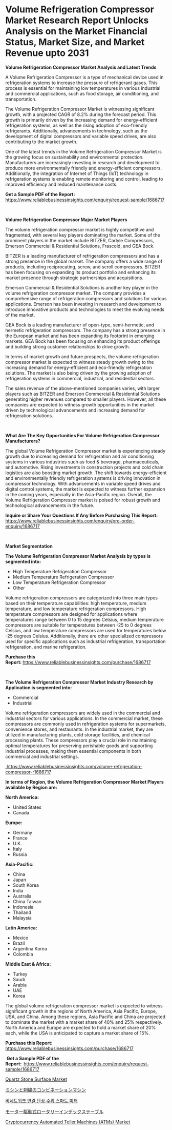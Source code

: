 <p><h1>Volume Refrigeration Compressor Market Research Report Unlocks Analysis on the Market Financial Status, Market Size, and Market Revenue upto 2031</h1></p><p><strong>Volume Refrigeration Compressor Market Analysis and Latest Trends</strong></p>
<p><p>A Volume Refrigeration Compressor is a type of mechanical device used in refrigeration systems to increase the pressure of refrigerant gases. This process is essential for maintaining low temperatures in various industrial and commercial applications, such as food storage, air conditioning, and transportation.</p><p>The Volume Refrigeration Compressor Market is witnessing significant growth, with a projected CAGR of 8.2% during the forecast period. This growth is primarily driven by the increasing demand for energy-efficient refrigeration systems, as well as the rising adoption of eco-friendly refrigerants. Additionally, advancements in technology, such as the development of digital compressors and variable speed drives, are also contributing to the market growth.</p><p>One of the latest trends in the Volume Refrigeration Compressor Market is the growing focus on sustainability and environmental protection. Manufacturers are increasingly investing in research and development to produce more environmentally friendly and energy-efficient compressors. Additionally, the integration of Internet of Things (IoT) technology in refrigeration systems is enabling remote monitoring and control, leading to improved efficiency and reduced maintenance costs.</p></p>
<p><strong>Get a Sample PDF of the Report:&nbsp;</strong> <a href="https://www.reliablebusinessinsights.com/enquiry/request-sample/1686717">https://www.reliablebusinessinsights.com/enquiry/request-sample/1686717</a></p>
<p>&nbsp;</p>
<p><strong>Volume Refrigeration Compressor Major Market Players</strong></p>
<p><p>The volume refrigeration compressor market is highly competitive and fragmented, with several key players dominating the market. Some of the prominent players in the market include BITZER, Carlyle Compressors, Emerson Commercial & Residential Solutions, Frascold, and GEA Bock.</p><p>BITZER is a leading manufacturer of refrigeration compressors and has a strong presence in the global market. The company offers a wide range of products, including reciprocating, screw, and scroll compressors. BITZER has been focusing on expanding its product portfolio and enhancing its market presence through strategic partnerships and acquisitions.</p><p>Emerson Commercial & Residential Solutions is another key player in the volume refrigeration compressor market. The company provides a comprehensive range of refrigeration compressors and solutions for various applications. Emerson has been investing in research and development to introduce innovative products and technologies to meet the evolving needs of the market.</p><p>GEA Bock is a leading manufacturer of open-type, semi-hermetic, and hermetic refrigeration compressors. The company has a strong presence in the European market and has been expanding its footprint in emerging markets. GEA Bock has been focusing on enhancing its product offerings and building strong customer relationships to drive growth.</p><p>In terms of market growth and future prospects, the volume refrigeration compressor market is expected to witness steady growth owing to the increasing demand for energy-efficient and eco-friendly refrigeration solutions. The market is also being driven by the growing adoption of refrigeration systems in commercial, industrial, and residential sectors.</p><p>The sales revenue of the above-mentioned companies varies, with larger players such as BITZER and Emerson Commercial & Residential Solutions generating higher revenues compared to smaller players. However, all these companies are expected to witness growth opportunities in the market driven by technological advancements and increasing demand for refrigeration solutions.</p></p>
<p>&nbsp;</p>
<p><strong>What Are The Key Opportunities For Volume Refrigeration Compressor Manufacturers?</strong></p>
<p><p>The global Volume Refrigeration Compressor market is experiencing steady growth due to increasing demand for refrigeration and air conditioning systems in various industries such as food & beverage, pharmaceuticals, and automotive. Rising investments in construction projects and cold chain logistics are also boosting market growth. The shift towards energy-efficient and environmentally friendly refrigeration systems is driving innovation in compressor technology. With advancements in variable speed drives and digital control systems, the market is expected to witness further expansion in the coming years, especially in the Asia-Pacific region. Overall, the Volume Refrigeration Compressor market is poised for robust growth and technological advancements in the future.</p></p>
<p><strong>Inquire or Share Your Questions If Any Before Purchasing This Report:</strong> <a href="https://www.reliablebusinessinsights.com/enquiry/pre-order-enquiry/1686717">https://www.reliablebusinessinsights.com/enquiry/pre-order-enquiry/1686717</a></p>
<p>&nbsp;</p>
<p><strong>Market Segmentation</strong></p>
<p><strong>The Volume Refrigeration Compressor Market Analysis by types is segmented into:</strong></p>
<p><ul><li>High Temperature Refrigeration Compressor</li><li>Medium Temperature Refrigeration Compressor</li><li>Low Temperature Refrigeration Compressor</li><li>Other</li></ul></p>
<p><p>Volume refrigeration compressors are categorized into three main types based on their temperature capabilities: high temperature, medium temperature, and low temperature refrigeration compressors. High temperature compressors are designed for applications where temperatures range between 0 to 15 degrees Celsius, medium temperature compressors are suitable for temperatures between -25 to 0 degrees Celsius, and low temperature compressors are used for temperatures below -25 degrees Celsius. Additionally, there are other specialized compressors used for specific applications such as industrial refrigeration, transportation refrigeration, and marine refrigeration.</p></p>
<p><strong>Purchase this Report:&nbsp;</strong><a href="https://www.reliablebusinessinsights.com/purchase/1686717">https://www.reliablebusinessinsights.com/purchase/1686717</a></p>
<p>&nbsp;</p>
<p><strong>The Volume Refrigeration Compressor Market Industry Research by Application is segmented into:</strong></p>
<p><ul><li>Commercial</li><li>Industrial</li></ul></p>
<p><p>Volume refrigeration compressors are widely used in the commercial and industrial sectors for various applications. In the commercial market, these compressors are commonly used in refrigeration systems for supermarkets, convenience stores, and restaurants. In the industrial market, they are utilized in manufacturing plants, cold storage facilities, and chemical processing plants. These compressors play a crucial role in maintaining optimal temperatures for preserving perishable goods and supporting industrial processes, making them essential components in both commercial and industrial settings.</p></p>
<p><a href="https://www.reliablebusinessinsights.com/volume-refrigeration-compressor-r1686717">&nbsp;https://www.reliablebusinessinsights.com/volume-refrigeration-compressor-r1686717</a></p>
<p><strong>In terms of Region, the Volume Refrigeration Compressor Market Players available by Region are:</strong></p>
<p>
    <p> <strong> North America: </strong>
        <ul>
            <li>United States</li>
            <li>Canada</li>
        </ul>
        </p> 
    <p> <strong> Europe: </strong>
        <ul>
            <li>Germany</li>
            <li>France</li>
            <li>U.K.</li>
            <li>Italy</li>
            <li>Russia</li>
        </ul>
        </p> 
    <p> <strong> Asia-Pacific: </strong>
        <ul>
            <li>China</li>
            <li>Japan</li>
            <li>South Korea</li>
            <li>India</li>
            <li>Australia</li>
            <li>China Taiwan</li>
            <li>Indonesia</li>
            <li>Thailand</li>
            <li>Malaysia</li>
        </ul>
        </p> 
    <p> <strong> Latin America: </strong>
        <ul>
            <li>Mexico</li>
            <li>Brazil</li>
            <li>Argentina Korea</li>
            <li>Colombia</li>
        </ul>
        </p> 
    <p> <strong> Middle East & Africa: </strong>
        <ul>
            <li>Turkey</li>
            <li>Saudi</li>
            <li>Arabia</li>
            <li>UAE</li>
            <li>Korea</li>
        </ul>
    </p>
    </p>
<p><p>The global volume refrigeration compressor market is expected to witness significant growth in the regions of North America, Asia Pacific, Europe, USA, and China. Among these regions, Asia Pacific and China are projected to dominate the market with a market share of 40% and 25% respectively. North America and Europe are expected to hold a market share of 20% each, while the USA is anticipated to capture a market share of 15%.</p></p>
<p><strong>Purchase this Report: </strong><a href="https://www.reliablebusinessinsights.com/purchase/1686717">https://www.reliablebusinessinsights.com/purchase/1686717</a></p>
<p>&nbsp;<strong>Get a Sample PDF of the Report:&nbsp;&nbsp;</strong><a href="https://www.reliablebusinessinsights.com/enquiry/request-sample/1686717">https://www.reliablebusinessinsights.com/enquiry/request-sample/1686717</a></p>
<p><strong></strong></p>
<p><p><a href="https://github.com/IzaiahBartell/Market-Research-Report-List-1/blob/main/quartz-stone-surface-market.md">Quartz Stone Surface Market</a></p><p><a href="https://github.com/dadanedu33/Market-Research-Report-List-2/blob/main/7251959111194.md">ミシンと刺繍のコンビネーションマシン</a></p><p><a href="https://github.com/Evans21Bill/Market-Research-Report-List-1/blob/main/2232376106105.md">비네트워크 연결 단상 수위 스마트 미터</a></p><p><a href="https://github.com/zoetazuur/Market-Research-Report-List-2/blob/main/4309088111195.md">モーター駆動式ロータリーインデックステーブル</a></p><p><a href="https://github.com/Valeridd446677/Market-Research-Report-List-1/blob/main/cryptocurrency-automated-teller-machines-atms-market.md">Cryptocurrency Automated Teller Machines (ATMs) Market</a></p></p>